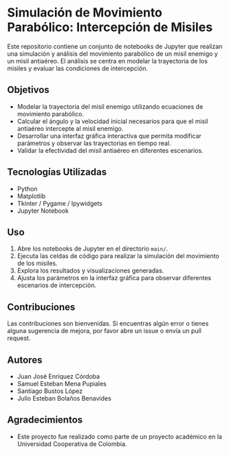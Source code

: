 # Simulación de Movimiento Parabólico: Intercepción de Misiles

Este repositorio contiene un conjunto de notebooks de Jupyter que realizan una simulación y análisis del movimiento parabólico de un misil enemigo y un misil antiaéreo. El análisis se centra en modelar la trayectoria de los misiles y evaluar las condiciones de intercepción.

## Objetivos
- Modelar la trayectoria del misil enemigo utilizando ecuaciones de movimiento parabólico.
- Calcular el ángulo y la velocidad inicial necesarios para que el misil antiaéreo intercepte al misil enemigo.
- Desarrollar una interfaz gráfica interactiva que permita modificar parámetros y observar las trayectorias en tiempo real.
- Validar la efectividad del misil antiaéreo en diferentes escenarios.

## Tecnologías Utilizadas
- Python
- Matplotlib
- Tkinter / Pygame / Ipywidgets
- Jupyter Notebook

## Uso
1. Abre los notebooks de Jupyter en el directorio `main/`.
2. Ejecuta las celdas de código para realizar la simulación del movimiento de los misiles.
3. Explora los resultados y visualizaciones generadas.
4. Ajusta los parámetros en la interfaz gráfica para observar diferentes escenarios de intercepción.

## Contribuciones
Las contribuciones son bienvenidas. Si encuentras algún error o tienes alguna sugerencia de mejora, por favor abre un issue o envía un pull request.

## Autores
- Juan José Enríquez Córdoba
- Samuel Esteban Mena Pupiales
- Santiago Bustos López
- Julio Esteban Bolaños Benavides

## Agradecimientos
- Este proyecto fue realizado como parte de un proyecto académico en la Universidad Cooperativa de Colombia.

